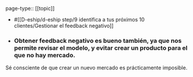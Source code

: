 page-type:: [[topic]]

- #[[D-eship/d-eship step/9 identifica a tus próximos 10 clientes/Gestionar el feedback negativo]]

- ### Obtener feedback negativo es bueno también, ya que nos permite revisar el modelo, y evitar crear un producto para el que no hay mercado.

Sé consciente de que crear un nuevo mercado es prácticamente imposible.




